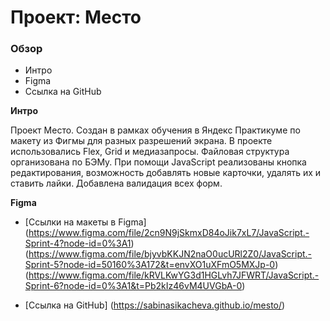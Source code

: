 # Проект: Место

### Обзор
* Интро
* Figma
* Ссылка на GitHub

**Интро**

Проект Место.
Создан в рамках обучения в Яндекс Практикуме по макету из Фигмы для разных разрешений экрана.
В проекте использовались Flex, Grid и медиазапросы. 
Файловая структура организована по БЭМу.
При помощи JavaScript реализованы кнопка редактирования, возможность добавлять новые карточки, удалять их и ставить лайки. Добавлена валидация всех форм.

**Figma**

* [Ссылки на макеты в Figma]
(https://www.figma.com/file/2cn9N9jSkmxD84oJik7xL7/JavaScript.-Sprint-4?node-id=0%3A1)
(https://www.figma.com/file/bjyvbKKJN2naO0ucURl2Z0/JavaScript.-Sprint-5?node-id=50160%3A172&t=envXO1uXFmO5MXJp-0)
(https://www.figma.com/file/kRVLKwYG3d1HGLvh7JFWRT/JavaScript.-Sprint-6?node-id=0%3A1&t=Pb2kIz46vM4UVGbA-0)


* [Ссылка на GitHub]
(https://sabinasikacheva.github.io/mesto/)
